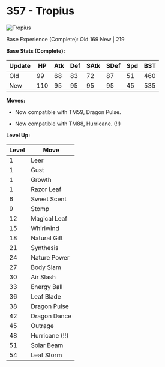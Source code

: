 # 357 - Tropius
![][357]

Base Experience (Complete):
Old     169
New    | 219

**Base Stats (Complete):**

Update | HP | Atk | Def | SAtk | SDef | Spd | BST
---    | ---| --- | --- | ---  | ---  | --- | ---
Old    | 99 |  68 |  83 |  72  |  87  |  51  |  460
New    | 110 |  95 |  95 |  95  |  95  |  45  |  535

**Moves:**

 - Now compatible with TM59, Dragon Pulse.

 - Now compatible with TM88, Hurricane. (!!)

**Level Up:**

Level | Move
---   | ---
  1   | Leer
  1   | Gust
  1   | Growth
  1   | Razor Leaf
  6   | Sweet Scent
  9   | Stomp
 12   | Magical Leaf
 15   | Whirlwind
 18   | Natural Gift
 21   | Synthesis
 24   | Nature Power
 27   | Body Slam
 30   | Air Slash
 33   | Energy Ball
 36   | Leaf Blade
 38   | Dragon Pulse
 42   | Dragon Dance
 45   | Outrage
 48   | Hurricane (!!)
 51   | Solar Beam
 54   | Leaf Storm



[357]: https://raw.githubusercontent.com/PokeAPI/sprites/master/sprites/pokemon/357.png "Tropius"
